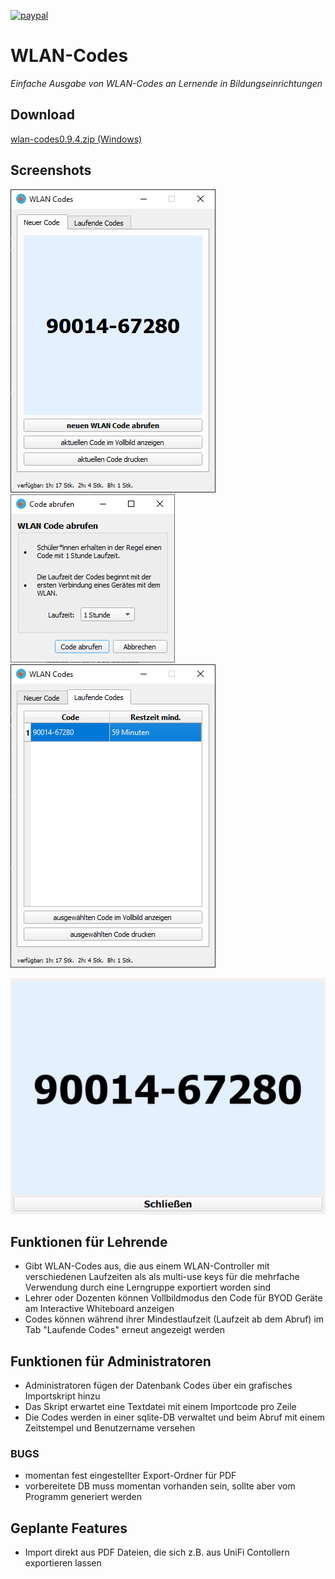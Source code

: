 [![paypal](https://www.paypalobjects.com/de_DE/DE/i/btn/btn_donateCC_LG.gif)](https://www.paypal.com/donate?hosted_button_id=8KZ7YQRXBLJD8)
# WLAN-Codes

*Einfache Ausgabe von WLAN-Codes an Lernende in Bildungseinrichtungen*

## Download

[wlan-codes0.9.4.zip (Windows)](https://github.com/pyphil/WLAN-Codes/releases/download/v0.9.4/wlan-codes0.9.4.zip)

## Screenshots
  
![Image](./images/mainwindow.PNG)
![Image](./images/code_abrufen.PNG)  
![Image](./images/laufende_codes.PNG)

![Image](./images/vollbild.PNG)

## Funktionen für Lehrende
- Gibt WLAN-Codes aus, die aus einem WLAN-Controller mit verschiedenen Laufzeiten als als multi-use keys für die mehrfache Verwendung durch eine Lerngruppe exportiert worden sind
- Lehrer oder Dozenten können Vollbildmodus den Code für BYOD Geräte am Interactive Whiteboard anzeigen
- Codes können während ihrer Mindestlaufzeit (Laufzeit ab dem Abruf) im Tab "Laufende Codes" erneut angezeigt werden

## Funktionen für Administratoren
- Administratoren fügen der Datenbank Codes über ein grafisches Importskript hinzu
- Das Skript erwartet eine Textdatei mit einem Importcode pro Zeile
- Die Codes werden in einer sqlite-DB verwaltet und beim Abruf mit einem Zeitstempel und Benutzername versehen

### BUGS
- momentan fest eingestellter Export-Ordner für PDF
- vorbereitete DB muss momentan vorhanden sein, sollte aber vom Programm generiert werden

## Geplante Features
- Import direkt aus PDF Dateien, die sich z.B. aus UniFi Contollern exportieren lassen
